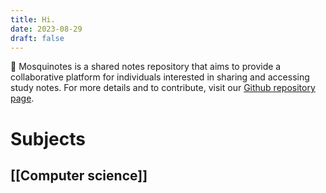 ```yaml
---
title: Hi.
date: 2023-08-29
draft: false
---
```


🦟 Mosquinotes is a shared notes repository that aims to provide a collaborative platform for individuals interested in sharing and accessing study notes. For more details and to contribute, visit our [Github repository page](https://github.com/EXSPIRAVIT1104OFFICIAL/mosquinotes).

# Subjects

## [[Computer science]]